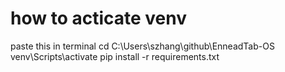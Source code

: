 # how to acticate venv
paste this in terminal
cd C:\Users\szhang\github\EnneadTab-OS
venv\Scripts\activate 
pip install -r requirements.txt
